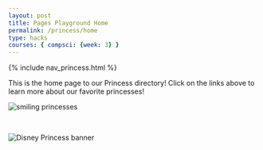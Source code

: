```yaml
---
layout: post
title: Pages Playground Home
permalink: /princess/home
type: hacks
courses: { compsci: {week: 3} }
---
```


{% include nav_princess.html %}

This is the home page to our Princess directory! Click on the links above to learn more about our favorite princesses!

![smiling princesses]({{site.baseurl}}/images/princess/happy.png)

<br>

![Disney Princess banner]({{site.baseurl}}/images/princess/princesses.jpg)